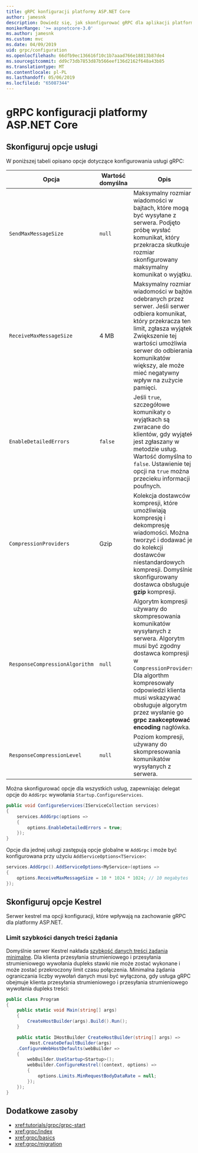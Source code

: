 ```yaml
---
title: gRPC konfiguracji platformy ASP.NET Core
author: jamesnk
description: Dowiedz się, jak skonfigurować gRPC dla aplikacji platformy ASP.NET Core.
monikerRange: '>= aspnetcore-3.0'
ms.author: jamesnk
ms.custom: mvc
ms.date: 04/09/2019
uid: grpc/configuration
ms.openlocfilehash: 66dfb9ec136616f10c1b7aaad766e18813b87de4
ms.sourcegitcommit: dd9c73db7853d87b566eef136d2162f648a43b85
ms.translationtype: MT
ms.contentlocale: pl-PL
ms.lasthandoff: 05/06/2019
ms.locfileid: "65087344"
---
```

# <a name="grpc-for-aspnet-core-configuration"></a>gRPC konfiguracji platformy ASP.NET Core

## <a name="configure-services-options"></a>Skonfiguruj opcje usługi

W poniższej tabeli opisano opcje dotyczące konfigurowania usługi gRPC:

| Opcja | Wartość domyślna | Opis |
| ------ | ------------- | ----------- |
| `SendMaxMessageSize` | `null` | Maksymalny rozmiar wiadomości w bajtach, które mogą być wysyłane z serwera. Podjęto próbę wysłać komunikat, który przekracza skutkuje rozmiar skonfigurowany maksymalny komunikat o wyjątku. |
| `ReceiveMaxMessageSize` | 4 MB | Maksymalny rozmiar wiadomości w bajtów odebranych przez serwer. Jeśli serwer odbiera komunikat, który przekracza ten limit, zgłasza wyjątek. Zwiększenie tej wartości umożliwia serwer do odbierania komunikatów większy, ale może mieć negatywny wpływ na zużycie pamięci. |
| `EnableDetailedErrors` | `false` | Jeśli `true`, szczegółowe komunikaty o wyjątkach są zwracane do klientów, gdy wyjątek jest zgłaszany w metodzie usług. Wartość domyślna to `false`. Ustawienie tej opcji na `true` można przecieku informacji poufnych. |
| `CompressionProviders` | Gzip | Kolekcja dostawców kompresji, które umożliwiają kompresję i dekompresję wiadomości. Można tworzyć i dodawać je do kolekcji dostawców niestandardowych kompresji. Domyślnie skonfigurowany dostawca obsługuje **gzip** kompresji. |
| `ResponseCompressionAlgorithm` | `null` | Algorytm kompresji używany do skompresowania komunikatów wysyłanych z serwera. Algorytm musi być zgodny dostawca kompresji w `CompressionProviders`. Dla algorthm kompresowały odpowiedzi klienta musi wskazywać obsługuje algorytm przez wysłanie go **grpc zaakceptować encoding** nagłówka. |
| `ResponseCompressionLevel` | `null` | Poziom kompresji, używany do skompresowania komunikatów wysyłanych z serwera. |

Można skonfigurować opcje dla wszystkich usług, zapewniając delegat opcje do `AddGrpc` wywołania `Startup.ConfigureServices`.

```csharp
public void ConfigureServices(IServiceCollection services)
{
    services.AddGrpc(options =>
    {
        options.EnableDetailedErrors = true;
    });
}
```

Opcje dla jednej usługi zastępują opcje globalne w `AddGrpc` i może być konfigurowana przy użyciu `AddServiceOptions<TService>`:

```csharp
services.AddGrpc().AddServiceOptions<MyService>(options =>
{
    options.ReceiveMaxMessageSize = 10 * 1024 * 1024; // 10 megabytes
});
```

## <a name="configure-kestrel-options"></a>Skonfiguruj opcje Kestrel

Serwer kestrel ma opcji konfiguracji, które wpływają na zachowanie gRPC dla platformy ASP.NET.

### <a name="request-body-data-rate-limit"></a>Limit szybkości danych treści żądania

Domyślnie serwer Kestrel nakłada [szybkość danych treści żądania minimalne](
<xref:Microsoft.AspNetCore.Server.Kestrel.Core.KestrelServerLimits.MinRequestBodyDataRate>). Dla klienta przesyłania strumieniowego i przesyłania strumieniowego wywołania dupleks stawki nie może zostać wykonane i może zostać przekroczony limit czasu połączenia. Minimalna żądania ograniczania liczby wywołań danych musi być wyłączona, gdy usługa gRPC obejmuje klienta przesyłania strumieniowego i przesyłania strumieniowego wywołania dupleks treści:

```csharp
public class Program
{
    public static void Main(string[] args)
    {
        CreateHostBuilder(args).Build().Run();
    }

    public static IHostBuilder CreateHostBuilder(string[] args) =>
         Host.CreateDefaultBuilder(args)
    .ConfigureWebHostDefaults(webBuilder =>
    {
        webBuilder.UseStartup<Startup>();
        webBuilder.ConfigureKestrel((context, options) =>
        {
            options.Limits.MinRequestBodyDataRate = null;
        });
    });
}
```

## <a name="additional-resources"></a>Dodatkowe zasoby

* <xref:tutorials/grpc/grpc-start>
* <xref:grpc/index>
* <xref:grpc/basics>
* <xref:grpc/migration>
